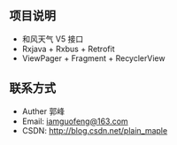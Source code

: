 项目说明
------

* 和风天气 V5 接口
* Rxjava + Rxbus + Retrofit
* ViewPager + Fragment + RecyclerView


联系方式
------
* Auther 郭峰
* Email: iamguofeng@163.com 
* CSDN: http://blog.csdn.net/plain_maple










